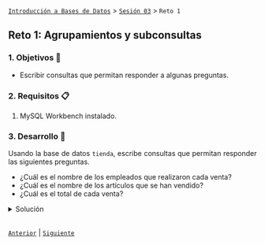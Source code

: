 [`Introducción a Bases de Datos`](../../README.md) > [`Sesión 03`](../Readme.md) > `Reto 1`
	
## Reto 1: Agrupamientos y subconsultas

<div style="text-align: justify;">

### 1. Objetivos :dart:

- Escribir consultas que permitan responder a algunas preguntas.

### 2. Requisitos :clipboard:

1. MySQL Workbench instalado.

### 3. Desarrollo :rocket:

Usando la base de datos `tienda`, escribe consultas que permitan responder las siguientes preguntas.

- ¿Cuál es el nombre de los empleados que realizaron cada venta?
- ¿Cuál es el nombre de los artículos que se han vendido?
- ¿Cuál es el total de cada venta?

<details><summary>Solución</summary>
<p>

- ¿Cuál es el nombre de los empleados que realizaron cada venta?

   ```sql
   SELECT clave, nombre, apellido_paterno
   FROM venta AS v
   JOIN empleado AS e
     ON v.id_empleado = e.id_empleado
   ORDER BY clave;
   ```
   
   ![imagen](imagenes/s3wr11.png)

- ¿Cuál es el nombre de los artículos que se han vendido?

   ```sql
   SELECT clave, nombre
   FROM venta AS v
   JOIN articulo AS a
     ON v.id_articulo = a.id_articulo
   ORDER BY clave;
   ```
   
   ![imagen](imagenes/s3wr12.png)
   
- ¿Cuál es el total de cada venta?

   ```sql
   SELECT clave, round(sum(precio),2) AS total
   FROM venta AS v
   JOIN articulo AS a
     ON v.id_articulo = a.id_articulo
   GROUP BY clave
   ORDER BY clave;
   ```
   ![imagen](imagenes/s3wr13.png) 

</p>
</details> 

<br/>

[`Anterior`](../Ejemplo-01/Readme.md) | [`Siguiente`](../Readme.md)

</div>
